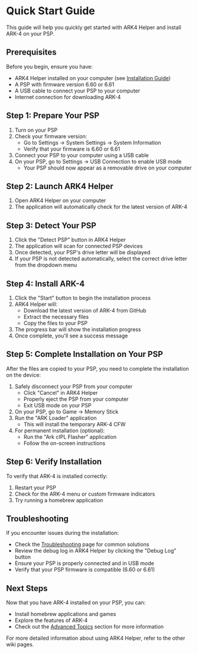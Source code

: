 # Quick Start Guide

This guide will help you quickly get started with ARK4 Helper and install ARK-4 on your PSP.

## Prerequisites

Before you begin, ensure you have:

- ARK4 Helper installed on your computer (see [Installation Guide](Installation-Guide))
- A PSP with firmware version 6.60 or 6.61
- A USB cable to connect your PSP to your computer
- Internet connection for downloading ARK-4

## Step 1: Prepare Your PSP

1. Turn on your PSP
2. Check your firmware version:
   - Go to Settings → System Settings → System Information
   - Verify that your firmware is 6.60 or 6.61
3. Connect your PSP to your computer using a USB cable
4. On your PSP, go to Settings → USB Connection to enable USB mode
   - Your PSP should now appear as a removable drive on your computer

## Step 2: Launch ARK4 Helper

1. Open ARK4 Helper on your computer
2. The application will automatically check for the latest version of ARK-4

## Step 3: Detect Your PSP

1. Click the "Detect PSP" button in ARK4 Helper
2. The application will scan for connected PSP devices
3. Once detected, your PSP's drive letter will be displayed
4. If your PSP is not detected automatically, select the correct drive letter from the dropdown menu

## Step 4: Install ARK-4

1. Click the "Start" button to begin the installation process
2. ARK4 Helper will:
   - Download the latest version of ARK-4 from GitHub
   - Extract the necessary files
   - Copy the files to your PSP
3. The progress bar will show the installation progress
4. Once complete, you'll see a success message

## Step 5: Complete Installation on Your PSP

After the files are copied to your PSP, you need to complete the installation on the device:

1. Safely disconnect your PSP from your computer
   - Click "Cancel" in ARK4 Helper
   - Properly eject the PSP from your computer
   - Exit USB mode on your PSP
2. On your PSP, go to Game → Memory Stick
3. Run the "ARK Loader" application
   - This will install the temporary ARK-4 CFW
4. For permanent installation (optional):
   - Run the "Ark cIPL Flasher" application
   - Follow the on-screen instructions

## Step 6: Verify Installation

To verify that ARK-4 is installed correctly:

1. Restart your PSP
2. Check for the ARK-4 menu or custom firmware indicators
3. Try running a homebrew application

## Troubleshooting

If you encounter issues during the installation:

- Check the [Troubleshooting](Troubleshooting) page for common solutions
- Review the debug log in ARK4 Helper by clicking the "Debug Log" button
- Ensure your PSP is properly connected and in USB mode
- Verify that your PSP firmware is compatible (6.60 or 6.61)

## Next Steps

Now that you have ARK-4 installed on your PSP, you can:

- Install homebrew applications and games
- Explore the features of ARK-4
- Check out the [Advanced Topics](Debug-Mode) section for more information

For more detailed information about using ARK4 Helper, refer to the other wiki pages. 